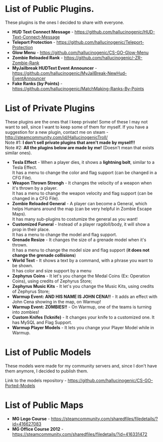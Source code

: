 # List of Public Plugins.

These plugins is the ones I decided to share with everyone.

- <b> HUD Text Connect Message</b> - https://github.com/hallucinogenic/HUD-Text-Connect-Message</li>
- <b> Teleport Protection</b> - https://github.com/hallucinogenic/Teleport-Protection</li>
- <b> Glow Menu</b> - https://github.com/hallucinogenic/CS-GO-Glow-Menu</li>
- <b> Zombie Reloaded Rank</b>  - https://github.com/hallucinogenic/-ZR-Zombie-Rank</li>
- <b> MyJailbreak HUDText Event Announcer</b>  - https://github.com/hallucinogenic/MyJailBreak-NewHud-EventAnnouncer</li>
- <b> Fake Ranks (by Points)</b> - https://github.com/hallucinogenic/MatchMaking-Ranks-By-Points

# List of Private Plugins

These plugins are the ones that I keep private!
Some of these I may not want to sell, since I want to keep some of them for myself.
If you have a suggestion for a new plugin, contact me on steam - http://steamcommunity.com/id/HallucinogenicTroll/
<br>Note #1: <b>I don't sell private plugins that aren't made by myself!!</b>
<br>Note #2: <b>All the plugins below are made by me!</b> (Doesn't mean that exists similar ones).

- <b>Tesla Effect</b> - When a player dies, it shows a <b>lightning bolt</b>, similar to a Tesla Effect. 
    <br>It has a menu to change the color and flag support (can be changed in a CFG File).</li> 
- <b>Weapon Thrown Strengh</b> - It changes the velocity of a weapon when it's thrown by a player.
    <br>It has a menu to change the weapon velocity and flag support (can be changed in a CFG File).</li>
- <b>Zombie Reloaded General</b> - A player can become a General, which helps Humans around the map (can be very helpful in Zombie Escape Maps).
  <br> It has many sub-plugins to costumize the general as you want!</li>
- <b>Customized Funeral</b> - Instead of a player ragdoll/body, it will show a prop in their place.
    <br>It has a menu to change the model and flag support.</li>
- <b>Grenade Resize</b> - It changes the size of a grenade model when it's thrown.
    <br> It has a menu to change the model size and flag support (<b>it does not change the grenade collisions</b>)</li>
- <b>World Text</b> - It shows a text by a command, with a phrase you want to be shown.
    <br> It has color and size support by a menu</li>
- <b>Zephyrus Coins</b> - It let's you change the Medal Coins (Ex: Operation Coins), using credits of Zephyrus Store;
- <b>Zephyrus Music Kits</b> - It let's you change the Music Kits, using credits of Zephyrus Store;
- <b>Warmup Event: AND HIS NAME IS JOHN CENA!!</b> - It adds an effect with John Cena showing in the map, on Warmup!
- <b>Warmup Event: ZOMBIES!!</b> - On Warmup, one of the teams is turning into zombies!
- <b>Custom Knifes (!cknife)</b> - It changes your knife to a customized one. It has MySQL and Flag Support.
- <b>Warmup Player Models</b> - It lets you change your Player Model while in Warmup.

# List of Public Models

These models were made for my community servers and, since I don't have them anymore, I decided to publish them.

Link to the models repository - https://github.com/hallucinogenic/CS-GO-Ported-Models

# List of Public Maps

- <b> MG Lego Course</b> - https://steamcommunity.com/sharedfiles/filedetails/?id=416627083</li>
- <b> MG Office Course 2012</b> - https://steamcommunity.com/sharedfiles/filedetails/?id=416331472</li>
